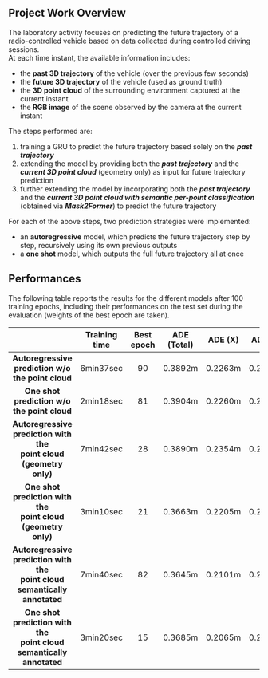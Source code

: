 ## Project Work Overview
The laboratory activity focuses on predicting the future trajectory of a radio-controlled vehicle based on data collected during controlled driving sessions.<br>
At each time instant, the available information includes:
- the **past 3D trajectory** of the vehicle (over the previous few seconds)
- the **future 3D trajectory** of the vehicle (used as ground truth)
- the **3D point cloud** of the surrounding environment captured at the current instant
- the **RGB image** of the scene observed by the camera at the current instant

The steps performed are:
1. training a GRU to predict the future trajectory based solely on the ***past trajectory***<br>
2. extending the model by providing both the ***past trajectory*** and the ***current 3D point cloud*** (geometry only) as input for future trajectory prediction<br>
3. further extending the model by incorporating both the ***past trajectory*** and the ***current 3D point cloud with semantic per-point classification*** (obtained via ***Mask2Former***) to predict the future trajectory

For each of the above steps, two prediction strategies were implemented:
- an **autoregressive** model, which predicts the future trajectory step by step, recursively using its own previous outputs
- a **one shot** model, which outputs the full future trajectory all at once

## Performances
The following table reports the results for the different models after 100 training epochs, including their performances on the test set during the evaluation (weights of the best epoch are taken).

|                                                                                     | Training time | Best epoch | ADE (Total) | ADE (X) | ADE (Z) | FDE (Total) | FDE (X) | FDE (Z) |
|:-----------------------------------------------------------------------------------:|:-------------:|:----------:|:-----------:|:-------:|:-------:|:-----------:|:-------:|:-------:|
| **Autoregressive <br> prediction w/o the point cloud**                              |   6min37sec   |     90     |   0.3892m   | 0.2263m | 0.2611m |   0.9289m   | 0.6399m | 0.5329m |
| **One shot <br> prediction w/o the point cloud**                                    |   2min18sec   |     81     |   0.3904m   | 0.2260m | 0.2657m |   0.9413m   | 0.6301m | 0.5557m |
| **Autoregressive <br> prediction with the <br> point cloud (geometry only)**        |   7min42sec   |     28     |   0.3890m   | 0.2354m | 0.2607m |   0.8673m   | 0.6369m | 0.4750m |
| **One shot <br> prediction with the <br> point cloud (geometry only)**              |   3min10sec   |     21     |   0.3663m   | 0.2205m | 0.2470m |   0.8372m   | 0.5761m | 0.4912m |
| **Autoregressive <br> prediction with the <br> point cloud semantically annotated** |   7min40sec   |     82     |   0.3645m   | 0.2101m | 0.2541m |   0.8139m   | 0.5492m | 0.4941m |
| **One shot <br> prediction with the <br> point cloud semantically annotated**       |   3min20sec   |     15     |   0.3685m   | 0.2065m | 0.2563m |   0.8136m   | 0.5318m | 0.4918m |
